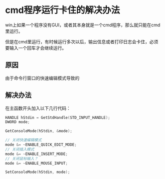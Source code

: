 # cmd程序运行卡住的解决办法

win上如果一个程序没有GUI，或者其本身就是一个cmd程序，那么就只能在cmd里运行。

但是在cmd里运行，有时候运行多次以后，输出信息或者打印日志会卡住，必须要输入一个回车才会继续运行。

## 原因

由于命令行窗口的快速编辑模式导致的

## 解决办法

在主函数开头加入以下几行代码：

```cpp
HANDLE hStdin = GetStdHandle(STD_INPUT_HANDLE);
DWORD mode;

GetConsoleMode(hStdin, &mode);

// 关闭快速编辑模式
mode &= ~ENABLE_QUICK_EDIT_MODE;
// 关闭插入模式
mode &= ~ENABLE_INSERT_MODE;
// 关闭鼠标输入？
mode &= ~ENABLE_MOUSE_INPUT;

SetConsoleMode(hStdin, mode);
```
